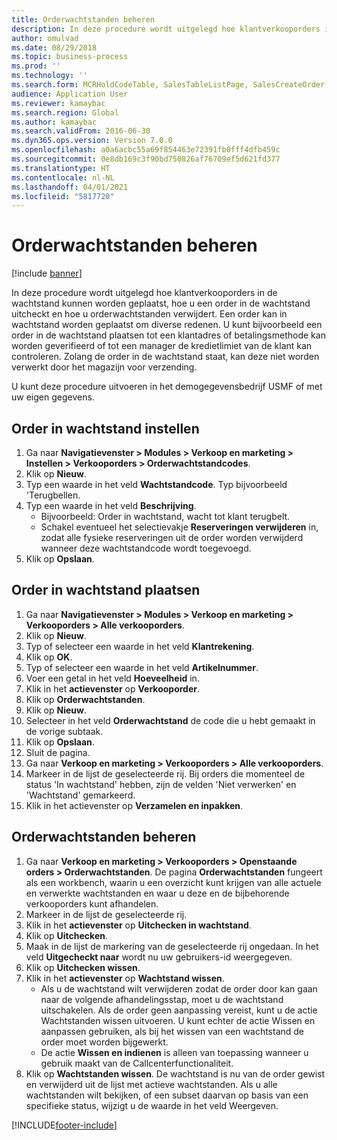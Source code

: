 ```yaml
---
title: Orderwachtstanden beheren
description: In deze procedure wordt uitgelegd hoe klantverkooporders in de wachtstand kunnen worden geplaatst, hoe u een order in de wachtstand uitcheckt en hoe u orderwachtstanden verwijdert.
author: omulvad
ms.date: 08/29/2018
ms.topic: business-process
ms.prod: ''
ms.technology: ''
ms.search.form: MCRHoldCodeTable, SalesTableListPage, SalesCreateOrder, SalesTable, MCRHoldCodeTrans, MCRHoldCheckOutOverride, MCRHoldCodeTable, MCRItemListCopying, MCRItemListTable, MCROMHoldList
audience: Application User
ms.reviewer: kamaybac
ms.search.region: Global
ms.author: kamaybac
ms.search.validFrom: 2016-06-30
ms.dyn365.ops.version: Version 7.0.0
ms.openlocfilehash: a0a6acbc55a69f854463e72391fb0fff4dfb459c
ms.sourcegitcommit: 0e8db169c3f90bd750826af76709ef5d621fd377
ms.translationtype: HT
ms.contentlocale: nl-NL
ms.lasthandoff: 04/01/2021
ms.locfileid: "5817720"
---
```

# <a name="manage-order-holds"></a>Orderwachtstanden beheren

[!include [banner](../../includes/banner.md)]

In deze procedure wordt uitgelegd hoe klantverkooporders in de wachtstand kunnen worden geplaatst, hoe u een order in de wachtstand uitcheckt en hoe u orderwachtstanden verwijdert. Een order kan in wachtstand worden geplaatst om diverse redenen. U kunt bijvoorbeeld een order in de wachtstand plaatsen tot een klantadres of betalingsmethode kan worden geverifieerd of tot een manager de kredietlimiet van de klant kan controleren. Zolang de order in de wachtstand staat, kan deze niet worden verwerkt door het magazijn voor verzending. 

U kunt deze procedure uitvoeren in het demogegevensbedrijf USMF of met uw eigen gegevens.


## <a name="set-up-order-holds"></a>Order in wachtstand instellen
1. Ga naar **Navigatievenster > Modules > Verkoop en marketing > Instellen > Verkooporders > Orderwachtstandcodes**.
2. Klik op **Nieuw**.
3. Typ een waarde in het veld **Wachtstandcode**. Typ bijvoorbeeld 'Terugbellen.  
4. Typ een waarde in het veld **Beschrijving**.
    - Bijvoorbeeld: Order in wachtstand, wacht tot klant terugbelt.  
    - Schakel eventueel het selectievakje **Reserveringen verwijderen** in, zodat alle fysieke reserveringen uit de order worden verwijderd wanneer deze wachtstandcode wordt toegevoegd.  
5. Klik op **Opslaan**.

## <a name="place-order-on-hold"></a>Order in wachtstand plaatsen
1. Ga naar **Navigatievenster > Modules > Verkoop en marketing > Verkooporders > Alle verkooporders**.
2. Klik op **Nieuw**.
3. Typ of selecteer een waarde in het veld **Klantrekening**.
4. Klik op **OK**.
5. Typ of selecteer een waarde in het veld **Artikelnummer**.
6. Voer een getal in het veld **Hoeveelheid** in.
7. Klik in het **actievenster** op **Verkooporder**.
8. Klik op **Orderwachtstanden**.
9. Klik op **Nieuw**.
10. Selecteer in het veld **Orderwachtstand** de code die u hebt gemaakt in de vorige subtaak.
11. Klik op **Opslaan**.
12. Sluit de pagina.
13. Ga naar **Verkoop en marketing > Verkooporders > Alle verkooporders**.
14. Markeer in de lijst de geselecteerde rij. Bij orders die momenteel de status 'In wachtstand' hebben, zijn de velden 'Niet verwerken' en 'Wachtstand' gemarkeerd.
15. Klik in het actievenster op **Verzamelen en inpakken**.

## <a name="manage-order-holds"></a>Orderwachtstanden beheren
1. Ga naar **Verkoop en marketing > Verkooporders > Openstaande orders > Orderwachtstanden**. De pagina **Orderwachtstanden** fungeert als een workbench, waarin u een overzicht kunt krijgen van alle actuele en verwerkte wachtstanden en waar u deze en de bijbehorende verkooporders kunt afhandelen.     
2. Markeer in de lijst de geselecteerde rij.
3. Klik in het **actievenster** op **Uitchecken in wachtstand**.
4. Klik op **Uitchecken**.
5. Maak in de lijst de markering van de geselecteerde rij ongedaan. In het veld **Uitgecheckt naar** wordt nu uw gebruikers-id weergegeven.   
6. Klik op **Uitchecken wissen**.
7. Klik in het **actievenster** op **Wachtstand wissen**.
    - Als u de wachtstand wilt verwijderen zodat de order door kan gaan naar de volgende afhandelingsstap, moet u de wachtstand uitschakelen. Als de order geen aanpassing vereist, kunt u de actie Wachtstanden wissen uitvoeren. U kunt echter de actie Wissen en aanpassen gebruiken, als bij het wissen van een wachtstand de order moet worden bijgewerkt.      
    - De actie **Wissen en indienen** is alleen van toepassing wanneer u gebruik maakt van de Callcenterfunctionaliteit.  
8. Klik op **Wachtstanden wissen**. De wachtstand is nu van de order gewist en verwijderd uit de lijst met actieve wachtstanden. Als u alle wachtstanden wilt bekijken, of een subset daarvan op basis van een specifieke status, wijzigt u de waarde in het veld Weergeven.     



[!INCLUDE[footer-include](../../../includes/footer-banner.md)]